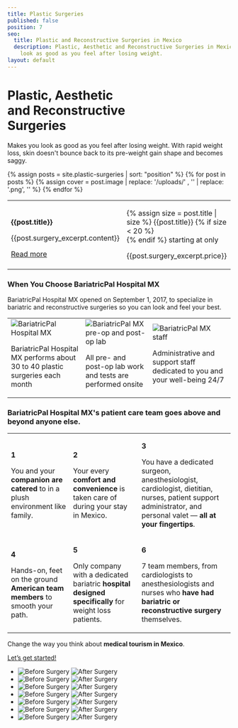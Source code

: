 ```yaml
---
title: Plastic Surgeries
published: false
position: 7
seo:
  title: Plastic and Reconstructive Surgeries in Mexico
  description: Plastic, Aesthetic and Reconstructive Surgeries in Mexico. Makes you
    look as good as you feel after losing weight.
layout: default
---
```


<div class='hero hero--marcialesPlastics'>
  <div class='hero-wrap'>
    <div class='hero-caption u-alignBottom'>
      <div class='hero-box hero-box--transparent u-size4of9 u-xs-sizeFull'>
        <h1 class='u-mt0'>
          Plastic, Aesthetic<br/>
          and Reconstructive<br/>
          Surgeries
        </h1>
        <p class='u-mb0'>
          Makes you look as good as you feel after losing weight. With rapid weight loss, skin doesn't bounce back to its pre-weight gain shape and becomes saggy.
        </p>
      </div>
    </div>
  </div>
</div>

<div class='wrap'>
  <div class='section u-py4'>
    <table class='section-table'>
      {% assign posts = site.plastic-surgeries | sort: "position"  %}
      {% for post in posts %}
        <tr>
          <td class='box u-size8of15 u-p4 u-xs-block u-xs-sizeFull'>
            <p class='t3 u-mt0'>
              <strong>{{post.title}}</strong>
            </p>
            <p class='u-size14of16'>
              {{post.surgery_excerpt.content}}
            </p>
            <a href="{{post.url}}">
              Read more
            </a>
          </td>
          {% assign cover = post.image | replace: '/uploads/' , '' | replace: '.png', '' %}
          <td class='section-hero u-size7of15 u-alignBottom u-py2 u-xs-block u-xs-sizeFull' data-cover='{{cover}}'>
            <div class='box box--green u-size5of10'>
              <p class='u-mt0'>
                {% assign size = post.title | size %}
                {{post.title}}
                {% if size < 20 %}<br/>{% endif %}
                starting at only
              </p>
              <p class='t1 u-mb0'>
                {{post.surgery_excerpt.price}}
              </p>
            </div>
          </td>
        </tr>
      {% endfor %}
    </table>
  </div>
  <div class='section u-py6'>
    <div class='section-row u-alignCenter'>
      <h3 class='u-mt0'>
        When You Choose
        <strong class='u-block'>BariatricPal Hospital MX</strong>
      </h3>
      <p class='u-size8of16 u-mAuto u-px2 u-xxs-sizeFull'>
        BariatricPal Hospital MX opened on September 1, 2017, to specialize in
        bariatric and reconstructive surgeries so you can look and feel your best.
      </p>
    </div>
    <table class='section-table u-mt4'>
      <tr>
        <td class='box u-alignTop u-p0 u-mAuto u-xs-block u-xs-size12of16 u-xxs-sizeFull'>
          <img src='/uploads/hospital-4.png' alt='BariatricPal Hospital MX'>
          <p class='u-px4 u-py2 u-m0'>
            BariatricPal Hospital MX performs about 30 to 40 plastic surgeries each month
          </p>
        </td>
        <td class='box u-alignTop u-p0 u-mAuto u-mt1 u-xs-block u-xs-size12of16 u-xxs-sizeFull'>
          <img src='/uploads/hospital-5.png' alt='BariatricPal MX pre-op and post-op lab'>
          <p class='u-px4 u-py2 u-m0'>
            All pre- and post-op lab work and tests are performed onsite
          </p>
        </td>
        <td class='box u-alignTop u-p0 u-mAuto u-mt1 u-xs-block u-xs-size12of16 u-xxs-sizeFull'>
          <img src='/uploads/hospital-6.png' alt='BariatricPal MX staff'>
          <p class='u-px4 u-py2 u-m0'>
            Administrative and support staff dedicated to you and your well-being 24/7
          </p>
        </td>
      </tr>
    </table>
  </div>
</div>

<div class='section-hero' data-cover='patient-care'>
  <div class='section-heroWrap'>
    <h3 class='u-mt0 u-px2'>
      <strong class='u-block'>BariatricPal Hospital MX's</strong>
      <span class='u-block'>patient care team goes above and</span>
      beyond anyone else.
    </h3>
    <table class='section-table'>
      <tr>
        <td class='box box--white u-alignTop u-xs-sizeFull u-xs-left'>
          <p class='u-m0 t3 u-right u-size1of16 u-alignRight u-xs-left u-xs-alignLeft'>
            <strong class='u-textPrimary'>1</strong>
          </p>
          <p class='u-m0 u-left u-size13of16 u-xs-pl1'>
            ​You and your <strong>companion are
            catered</strong> to in a plush
            environment like family.
          </p>
        </td>
        <td class='box box--white u-mt2 u-alignTop u-xs-sizeFull u-xs-left'>
          <p class='u-m0 t3 u-right u-size1of16 u-alignRight u-xs-left u-xs-alignLeft'>
            <strong class='u-textPrimary'>2</strong>
          </p>
          <p class='u-m0 u-left u-size13of16 u-xs-pl1'>
            ​​Your every <strong>comfort and
            convenience</strong> is taken care of
            during your stay in Mexico.
          </p>
        </td>
        <td class='box box--white u-mt2 u-alignTop u-xs-sizeFull u-xs-left'>
          <p class='u-m0 t3 u-right u-size1of16 u-alignRight u-xs-left u-xs-alignLeft'>
            <strong class='u-textPrimary'>3</strong>
          </p>
          <p class='u-m0 u-left u-size15of16 u-xs-pl1'>
            ​​You have a dedicated surgeon,
            anesthesiologist, cardiologist,
            dietitian, nurses, patient support
            administrator, and personal
            valet — <strong>all at your fingertips</strong>.
          </p>
        </td>
      </tr>
      <tr>
        <td class='box box--white u-alignTop u-xs-sizeFull u-xs-left'>
          <p class='u-m0 t3 u-right u-size1of16 u-alignRight u-xs-left u-xs-alignLeft'>
            <strong class='u-textPrimary'>4</strong>
          </p>
          <p class='u-m0 u-left u-size13of16 u-xs-pl1'>
            ​Hands-on, feet on the ground
            <strong>American team members</strong> to
            smooth your path.
          </p>
        </td>
        <td class='box box--white u-mt2 u-alignTop u-xs-sizeFull u-xs-left'>
          <p class='u-m0 t3 u-right u-size1of16 u-alignRight u-xs-left u-xs-alignLeft'>
            <strong class='u-textPrimary'>5</strong>
          </p>
          <p class='u-m0 u-left u-size13of16 u-xs-pl1'>
            ​​​Only company with a dedicated
            bariatric <strong>hospital designed
            specifically</strong> for weight loss
            patients.
          </p>
        </td>
        <td class='box box--white u-mt2 u-alignTop u-xs-sizeFull u-xs-left'>
          <p class='u-m0 t3 u-right u-size1of16 u-alignRight u-xs-left u-xs-alignLeft'>
            <strong class='u-textPrimary'>6</strong>
          </p>
          <p class='u-m0 u-left u-size15of16 u-xs-pl1'>
            ​​7 team members, from
            cardiologists to anesthesiologists
            and nurses who <strong>have had bariatric
            or reconstructive surgery</strong>
            themselves.
          </p>
        </td>
      </tr>
    </table>
  </div>
</div>

<div class='wrap'>
  <div class='section u-py6'>
    <div class='section-row'>
      <div class='section-chunk u-size1of3 u-px2 u-xs-sizeFull u-xs-alignCenter u-xs-mb3'>
        <p class='t3 u-mt0'>
          Change the way you think
          about <strong>medical tourism
          in Mexico</strong>.
        </p>
        <a class='btn' href='/contact'>
          Let’s get started!
        </a>
      </div>
      <div class='section-chunk u-size2of3 u-px2 u-xs-sizeFull'>
        <ul class='imageList'>
          <li class='imageList-item'>
            <img src='/uploads/before.png' alt='Before Surgery' />
            <img src='/uploads/after.png' alt='After Surgery' />
          </li>
          <li class='imageList-item'>
            <img src='/uploads/before-1.png' alt='Before Surgery' />
            <img src='/uploads/after-1.png' alt='After Surgery' />
          </li>
          <li class='imageList-item'>
            <img src='/uploads/before-3.png' alt='Before Surgery' />
            <img src='/uploads/after-3.png' alt='After Surgery' />
          </li>
          <li class='imageList-item'>
            <img src='/uploads/before-4.png' alt='Before Surgery' />
            <img src='/uploads/after-4.png' alt='After Surgery' />
          </li>
          <li class='imageList-item'>
            <img src='/uploads/before-5.png' alt='Before Surgery' />
            <img src='/uploads/after-5.png' alt='After Surgery' />
          </li>
          <li class='imageList-item'>
            <img src='/uploads/before-6.png' alt='Before Surgery' />
            <img src='/uploads/after-6.png' alt='After Surgery' />
          </li>
          <li class='imageList-item'>
            <img src='/uploads/before-7.png' alt='Before Surgery' />
            <img src='/uploads/after-7.png' alt='After Surgery' />
          </li>
        </ul>
      </div>
    </div>
  </div>
</div>
